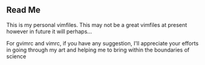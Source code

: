 ## Read Me ##

This is my personal vimfiles. This may not be a great vimfiles at present
however in future it will perhaps...

For gvimrc and vimrc, if you have any suggestion, I'll appreciate your efforts
in going through my art and helping me to bring within the boundaries of science


